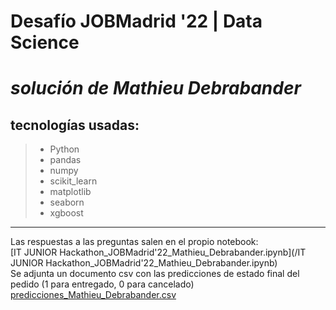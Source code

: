 # **Desafío JOBMadrid '22 | Data Science**
# **_solución de Mathieu Debrabander_**
## tecnologías usadas:
> - Python
> - pandas
> - numpy
> - scikit_learn
> - matplotlib
> - seaborn
> - xgboost
***
Las respuestas a las preguntas salen en el propio notebook:  
[IT JUNIOR Hackathon_JOBMadrid'22_Mathieu_Debrabander.ipynb](/IT JUNIOR Hackathon_JOBMadrid'22_Mathieu_Debrabander.ipynb)  
Se adjunta un documento csv con las predicciones de estado final del pedido (1 para entregado, 0 para cancelado)  
[predicciones_Mathieu_Debrabander.csv](/predicciones_Mathieu_Debrabander.csv) 
